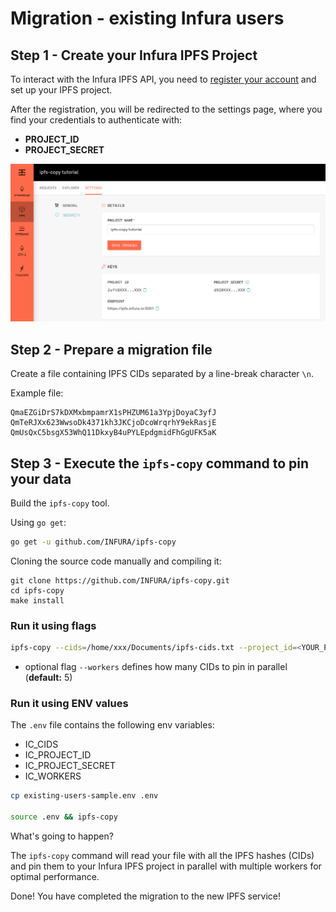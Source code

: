 # Migration - existing Infura users
## Step 1 - Create your Infura IPFS Project
To interact with the Infura IPFS API, you need to [register your account](https://infura.io/register) and set up your IPFS project.

After the registration, you will be redirected to the settings page, where you find your credentials to authenticate with:
- **PROJECT_ID**
- **PROJECT_SECRET**

![ipfs-copy Infura credentials settings page](./ipfs-copy-tutorial-creds.png)

## Step 2 - Prepare a migration file
Create a file containing IPFS CIDs separated by a line-break character `\n`.

Example file:
```
QmaEZGiDrS7kDXMxbmpamrX1sPHZUM61a3YpjDoyaC3yfJ
QmTeRJXx623WwsoDk4371kh3JKCjoDcoWrqrhY9ekRasjE
QmUsQxC5bsgX53WhQ11DkxyB4uPYLEpdgmidFhGgUFK5aK
```

## Step 3 - Execute the `ipfs-copy` command to pin your data
Build the `ipfs-copy` tool.

Using `go get`:
```bash
go get -u github.com/INFURA/ipfs-copy
```

Cloning the source code manually and compiling it:
```
git clone https://github.com/INFURA/ipfs-copy.git
cd ipfs-copy
make install
```

### Run it using flags
```bash
ipfs-copy --cids=/home/xxx/Documents/ipfs-cids.txt --project_id=<YOUR_PROJECT_ID> --project_secret=<YOUR_PROJECT_SECRET>
```
- optional flag `--workers` defines how many CIDs to pin in parallel (**default:** 5)

### Run it using ENV values
The `.env` file contains the following env variables:
- IC_CIDS
- IC_PROJECT_ID
- IC_PROJECT_SECRET
- IC_WORKERS

```bash
cp existing-users-sample.env .env

source .env && ipfs-copy
```

What's going to happen?

The `ipfs-copy` command will read your file with all the IPFS hashes (CIDs) and pin them to your Infura IPFS project in parallel with multiple workers for optimal performance.

Done! You have completed the migration to the new IPFS service!